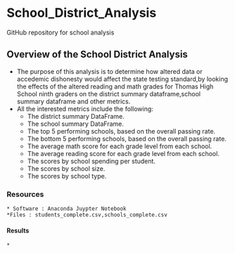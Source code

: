 # School_District_Analysis
GitHub repository  for school analysis
## Overview of the School District Analysis
  * The purpose of this analysis is to determine how altered data or accedemic dishonesty would affect the state testing standard,by looking the effects of the altered      reading and math grades for Thomas High School ninth graders on the district summary dataframe,school summary dataframe and other metrics.
  * All the interested metrics include the following:
     * The district summary DataFrame.
     * The school summary DataFrame. 
     * The top 5 performing schools, based on the overall passing rate. 
     * The bottom 5 performing schools, based on the overall passing rate.
     * The average math score for each grade level from each school. 
     * The average reading score for each grade level from each school. 
     * The scores by school spending per student. 
     * The scores by school size. 
     * The scores by school type. 
### Resources
    * Software : Anaconda Juypter Notebook
    *Files : students_complete.csv,schools_complete.csv
#### Results
    *
